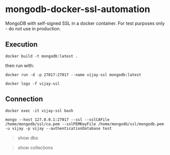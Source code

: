 # mongodb-docker-ssl-automation
MongoDB with self-signed SSL in a docker container. For test purposes only - do not use in production.

## Execution

```
docker build -t mongodb:latest .
```

then run with:

```
docker run -d -p 27017:27017 --name vijay-ssl mongodb:latest
```

```
docker logs -f vijay-ssl
```


## Connection

```
docker exec -it vijay-ssl bash
```
```
mongo --host 127.0.0.1:27017 --ssl --sslCAFile /home/mongodb/ssl/ca.pem --sslPEMKeyFile /home/mongodb/ssl/mongodb.pem -u vijay -p vijay --authenticationDatabase test

```

>show dbs

>show collections
